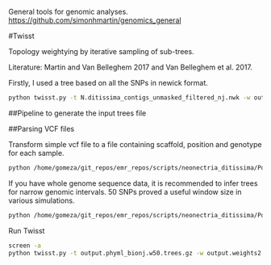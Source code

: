 
General tools for genomic analyses. https://github.com/simonhmartin/genomics_general

#Twisst

Topology weightying by iterative sampling of sub-trees.

Literature: Martin and Van Belleghem 2017 and Van Belleghem et al. 2017.

Firstly, I used a tree based on all the SNPs in newick format.

```bash
python twisst.py -t N.ditissima_contigs_unmasked_filtered_nj.nwk -w output.weights.csv.gz -g ENG Ag02,Ag04,Ag05,Ag06,Hg199,R0905,R6-17-2,R6-17-3 -g NI Ag11_A,Ag11_B,Ag11_C -g IRL Ag08,Ag09_A -g BR ND8,ND9 -g BE R37-15,R39-15 -g NL R41-15,R42-15,R45-15 -g ES P112,OPC304,BGV344 -g IT R68-17 --method complete
```

##Pipeline to generate the input trees file

##Parsing VCF files

Transform simple vcf file to a file containing scaffold, position and genotype for each sample.

```bash
python /home/gomeza/git_repos/emr_repos/scripts/neonectria_ditissima/Popgen_analysis/snp/parseVCF.py -i N.ditissima_contigs_unmasked_filtered.vcf --skipIndel --minQual 30 --gtf flag=DP min=5 | gzip > output.geno.gz
```
If you have whole genome sequence data, it is recommended to infer trees for narrow genomic intervals. 50 SNPs proved a useful window size in various simulations.

```bash
python /home/gomeza/git_repos/emr_repos/scripts/neonectria_ditissima/Popgen_analysis/snp/phyml_sliding_windows.py -T 10 -g output.geno --prefix output.phyml_bionj.w50 -w 50 --windType sites --model GTR --optimise n
```

Run Twisst

```bash
screen -a
python twisst.py -t output.phyml_bionj.w50.trees.gz -w output.weights2.csv.gz -g ENG Ag02,Ag04,Ag05,Ag06,Hg199,R0905,R6-17-2,R6-17-3 -g NI Ag11_A,Ag11_B,Ag11_C -g IRL Ag08,Ag09_A -g BR ND8,ND9 -g BE R37-15,R39-15 -g NL R41-15,R42-15,R45-15 -g ES P112,OPC304,BGV344 -g IT R68-17 --method complete
```
